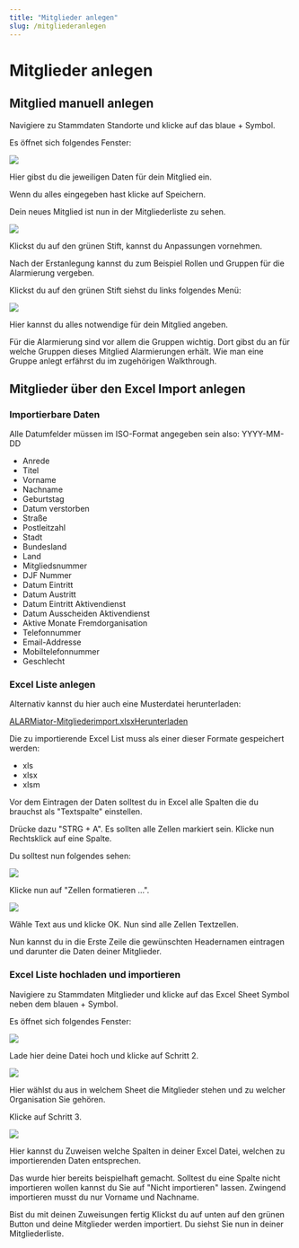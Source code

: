 ```yaml
---
title: "Mitglieder anlegen"
slug: /mitgliederanlegen
---
```


# Mitglieder anlegen

## Mitglied manuell anlegen



Navigiere zu Stammdaten  Standorte und klicke auf das blaue + Symbol.



Es öffnet sich folgendes Fenster:


![](/img/image-20-1024x486.png)



Hier gibst du die jeweiligen Daten für dein Mitglied ein.



Wenn du alles eingegeben hast klicke auf Speichern.



Dein neues Mitglied ist nun in der Mitgliederliste zu sehen.


![](/img/image-21-1024x101.png)



Klickst du auf den grünen Stift, kannst du Anpassungen vornehmen.



Nach der Erstanlegung kannst du zum Beispiel Rollen und Gruppen für die Alarmierung vergeben.



Klickst du auf den grünen Stift siehst du links folgendes Menü:



![](/img/image-22.png)

Hier kannst du alles notwendige für dein Mitglied angeben.



Für die Alarmierung sind vor allem die Gruppen wichtig. Dort gibst du an für welche Gruppen dieses Mitglied Alarmierungen erhält. Wie man eine Gruppe anlegt erfährst du im zugehörigen Walkthrough.




## Mitglieder über den Excel Import anlegen



### Importierbare Daten



Alle Datumfelder müssen im ISO-Format angegeben sein also: YYYY-MM-DD



* Anrede
* Titel
* Vorname
* Nachname
* Geburtstag
* Datum verstorben
* Straße
* Postleitzahl
* Stadt
* Bundesland
* Land
* Mitgliedsnummer
* DJF Nummer
* Datum Eintritt
* Datum Austritt
* Datum Eintritt Aktivendienst
* Datum Ausscheiden Aktivendienst
* Aktive Monate Fremdorganisation
* Telefonnummer
* Email-Addresse
* Mobiltelefonnummer
* Geschlecht



### Excel Liste anlegen



Alternativ kannst du hier auch eine Musterdatei herunterladen:



[ALARMiator-Mitgliederimport.xlsx](https://handbuch.alarmiator.de/wp-content/uploads/2022/02/ALARMiator-Mitgliederimport.xlsx)[Herunterladen](https://handbuch.alarmiator.de/wp-content/uploads/2022/02/ALARMiator-Mitgliederimport.xlsx)



Die zu importierende Excel List muss als einer dieser Formate gespeichert werden:



* xls
* xlsx
* xlsm



Vor dem Eintragen der Daten solltest du in Excel alle Spalten die du brauchst als "Textspalte" einstellen.



Drücke dazu "STRG + A". Es sollten alle Zellen markiert sein. Klicke nun Rechtsklick auf eine Spalte.



Du solltest nun folgendes sehen:


![](/img/image-30-1024x675.png)



Klicke nun auf "Zellen formatieren ...".


![](/img/image-31.png)



Wähle Text aus und klicke OK. Nun sind alle Zellen Textzellen.



Nun kannst du in die Erste Zeile die gewünschten Headernamen eintragen und darunter die Daten deiner Mitglieder.



### Excel Liste hochladen und importieren



Navigiere zu Stammdaten  Mitglieder und klicke auf das Excel Sheet Symbol neben dem blauen + Symbol.



Es öffnet sich folgendes Fenster:


![](/img/image-32.png)



Lade hier deine Datei hoch und klicke auf Schritt 2.


![](/img/image-33-1024x330.png)



Hier wählst du aus in welchem Sheet die Mitglieder stehen und zu welcher Organisation Sie gehören.



Klicke auf Schritt 3.


![](/img/image-34-1024x541.png)



Hier kannst du Zuweisen welche Spalten in deiner Excel Datei, welchen zu importierenden Daten entsprechen.



Das wurde hier bereits beispielhaft gemacht. Solltest du eine Spalte nicht importieren wollen kannst du Sie auf "Nicht importieren" lassen. Zwingend importieren musst du nur Vorname und Nachname.



Bist du mit deinen Zuweisungen fertig Klickst du auf unten auf den grünen Button und deine Mitglieder werden importiert. Du siehst Sie nun in deiner Mitgliederliste.